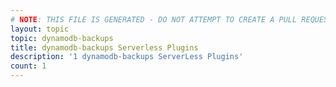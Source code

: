 ```yaml
---
# NOTE: THIS FILE IS GENERATED - DO NOT ATTEMPT TO CREATE A PULL REQUEST TO UPDATE THE DATA. 
layout: topic
topic: dynamodb-backups
title: dynamodb-backups Serverless Plugins
description: '1 dynamodb-backups ServerLess Plugins'
count: 1
---
```

